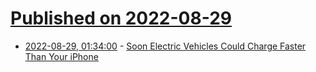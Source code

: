 # [Published on 2022-08-29](index.md)

* [2022-08-29, 01:34:00](https://hardware.slashdot.org/story/22/08/29/0027214/soon-electric-vehicles-could-charge-faster-than-your-iphone?utm_source=rss1.0mainlinkanon&utm_medium=feed) - [Soon Electric Vehicles Could Charge Faster Than Your iPhone](https://hardware.slashdot.org/story/22/08/29/0027214/soon-electric-vehicles-could-charge-faster-than-your-iphone?utm_source=rss1.0mainlinkanon&utm_medium=feed)
